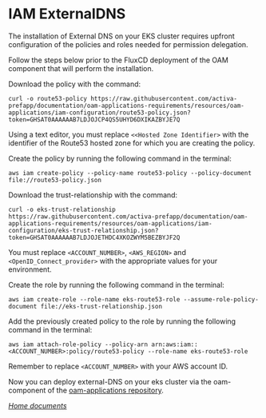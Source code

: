 # IAM ExternalDNS

The installation of External DNS on your EKS cluster requires upfront configuration of the policies and roles needed for permission delegation.

Follow the steps below prior to the FluxCD deployment of the OAM component that will perform the installation.

Download the policy with the command:

```
curl -o route53-policy https://raw.githubusercontent.com/activa-prefapp/documentation/oam-applications-requirements/resources/oam-applications/iam-configuration/route53-policy.json?token=GHSAT0AAAAAAB7LDJOJCP4QS5UHYD6DXIKAZBYJE7Q
```

Using a text editor, you must replace ``<<Hosted Zone Identifier>`` with the identifier of the Route53 hosted zone for which you are creating the policy.

Create the policy by running the following command in the terminal:

```
aws iam create-policy --policy-name route53-policy --policy-document file://route53-policy.json
```


Download the trust-relationship with the command:

```
curl -o eks-trust-relationship https://raw.githubusercontent.com/activa-prefapp/documentation/oam-applications-requirements/resources/oam-applications/iam-configuration/eks-trust-relationship.json?token=GHSAT0AAAAAAB7LDJOJETHDC4XKOZWYM5BEZBYJF2Q
```

You must replace ``<ACCOUNT_NUMBER>``, ``<AWS_REGION>`` and ``<OpenID_Connect_provider>`` with the appropriate values for your environment.

Create the role by running the following command in the terminal:

```
aws iam create-role --role-name eks-route53-role --assume-role-policy-document file://eks-trust-relationship.json
```

Add the previously created policy to the role by running the following command in the terminal:

```
aws iam attach-role-policy --policy-arn arn:aws:iam::<ACCOUNT_NUMBER>:policy/route53-policy --role-name eks-route53-role
```

Remember to replace ``<ACCOUNT_NUMBER>`` with your AWS account ID.

Now you can deploy external-DNS on your eks cluster via the oam-component of the [oam-applications repository](https://github.com/activa-prefapp/oam-applications).



*[Home documents](../README.md)*